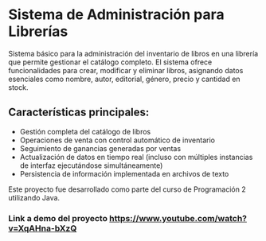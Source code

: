 # Sistema de Administración para Librerías

Sistema básico para la administración del inventario de libros en una librería que permite gestionar el catálogo completo. El sistema ofrece funcionalidades para crear, modificar y eliminar libros, asignando datos esenciales como nombre, autor, editorial, género, precio y cantidad en stock.

## Características principales:
- Gestión completa del catálogo de libros
- Operaciones de venta con control automático de inventario
- Seguimiento de ganancias generadas por ventas
- Actualización de datos en tiempo real (incluso con múltiples instancias de interfaz ejecutándose simultáneamente)
- Persistencia de información implementada en archivos de texto

Este proyecto fue desarrollado como parte del curso de Programación 2 utilizando Java.

### Link a demo del proyecto https://www.youtube.com/watch?v=XqAHna-bXzQ

